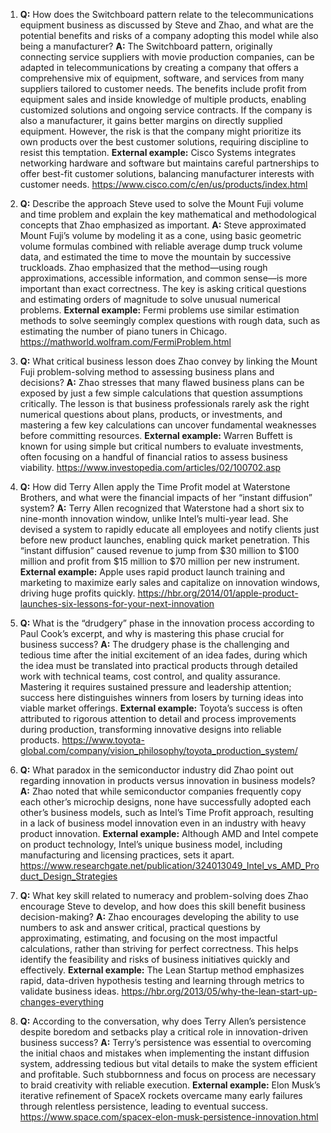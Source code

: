 1. **Q:** How does the Switchboard pattern relate to the telecommunications equipment business as discussed by Steve and Zhao, and what are the potential benefits and risks of a company adopting this model while also being a manufacturer?
   **A:** The Switchboard pattern, originally connecting service suppliers with movie production companies, can be adapted in telecommunications by creating a company that offers a comprehensive mix of equipment, software, and services from many suppliers tailored to customer needs. The benefits include profit from equipment sales and inside knowledge of multiple products, enabling customized solutions and ongoing service contracts. If the company is also a manufacturer, it gains better margins on directly supplied equipment. However, the risk is that the company might prioritize its own products over the best customer solutions, requiring discipline to resist this temptation.
   **External example:** Cisco Systems integrates networking hardware and software but maintains careful partnerships to offer best-fit customer solutions, balancing manufacturer interests with customer needs. https://www.cisco.com/c/en/us/products/index.html

2. **Q:** Describe the approach Steve used to solve the Mount Fuji volume and time problem and explain the key mathematical and methodological concepts that Zhao emphasized as important.
   **A:** Steve approximated Mount Fuji’s volume by modeling it as a cone, using basic geometric volume formulas combined with reliable average dump truck volume data, and estimated the time to move the mountain by successive truckloads. Zhao emphasized that the method—using rough approximations, accessible information, and common sense—is more important than exact correctness. The key is asking critical questions and estimating orders of magnitude to solve unusual numerical problems.
   **External example:** Fermi problems use similar estimation methods to solve seemingly complex questions with rough data, such as estimating the number of piano tuners in Chicago. https://mathworld.wolfram.com/FermiProblem.html

3. **Q:** What critical business lesson does Zhao convey by linking the Mount Fuji problem-solving method to assessing business plans and decisions?
   **A:** Zhao stresses that many flawed business plans can be exposed by just a few simple calculations that question assumptions critically. The lesson is that business professionals rarely ask the right numerical questions about plans, products, or investments, and mastering a few key calculations can uncover fundamental weaknesses before committing resources.
   **External example:** Warren Buffett is known for using simple but critical numbers to evaluate investments, often focusing on a handful of financial ratios to assess business viability. https://www.investopedia.com/articles/02/100702.asp

4. **Q:** How did Terry Allen apply the Time Profit model at Waterstone Brothers, and what were the financial impacts of her “instant diffusion” system?
   **A:** Terry Allen recognized that Waterstone had a short six to nine-month innovation window, unlike Intel’s multi-year lead. She devised a system to rapidly educate all employees and notify clients just before new product launches, enabling quick market penetration. This “instant diffusion” caused revenue to jump from $30 million to $100 million and profit from $15 million to $70 million per new instrument.
   **External example:** Apple uses rapid product launch training and marketing to maximize early sales and capitalize on innovation windows, driving huge profits quickly. https://hbr.org/2014/01/apple-product-launches-six-lessons-for-your-next-innovation

5. **Q:** What is the “drudgery” phase in the innovation process according to Paul Cook’s excerpt, and why is mastering this phase crucial for business success?
   **A:** The drudgery phase is the challenging and tedious time after the initial excitement of an idea fades, during which the idea must be translated into practical products through detailed work with technical teams, cost control, and quality assurance. Mastering it requires sustained pressure and leadership attention; success here distinguishes winners from losers by turning ideas into viable market offerings.
   **External example:** Toyota’s success is often attributed to rigorous attention to detail and process improvements during production, transforming innovative designs into reliable products. https://www.toyota-global.com/company/vision_philosophy/toyota_production_system/

6. **Q:** What paradox in the semiconductor industry did Zhao point out regarding innovation in products versus innovation in business models?
   **A:** Zhao noted that while semiconductor companies frequently copy each other’s microchip designs, none have successfully adopted each other’s business models, such as Intel’s Time Profit approach, resulting in a lack of business model innovation even in an industry with heavy product innovation.
   **External example:** Although AMD and Intel compete on product technology, Intel’s unique business model, including manufacturing and licensing practices, sets it apart. https://www.researchgate.net/publication/324013049_Intel_vs_AMD_Product_Design_Strategies

7. **Q:** What key skill related to numeracy and problem-solving does Zhao encourage Steve to develop, and how does this skill benefit business decision-making?
   **A:** Zhao encourages developing the ability to use numbers to ask and answer critical, practical questions by approximating, estimating, and focusing on the most impactful calculations, rather than striving for perfect correctness. This helps identify the feasibility and risks of business initiatives quickly and effectively.
   **External example:** The Lean Startup method emphasizes rapid, data-driven hypothesis testing and learning through metrics to validate business ideas. https://hbr.org/2013/05/why-the-lean-start-up-changes-everything

8. **Q:** According to the conversation, why does Terry Allen’s persistence despite boredom and setbacks play a critical role in innovation-driven business success?
   **A:** Terry’s persistence was essential to overcoming the initial chaos and mistakes when implementing the instant diffusion system, addressing tedious but vital details to make the system efficient and profitable. Such stubbornness and focus on process are necessary to braid creativity with reliable execution.
   **External example:** Elon Musk’s iterative refinement of SpaceX rockets overcame many early failures through relentless persistence, leading to eventual success. https://www.space.com/spacex-elon-musk-persistence-innovation.html
